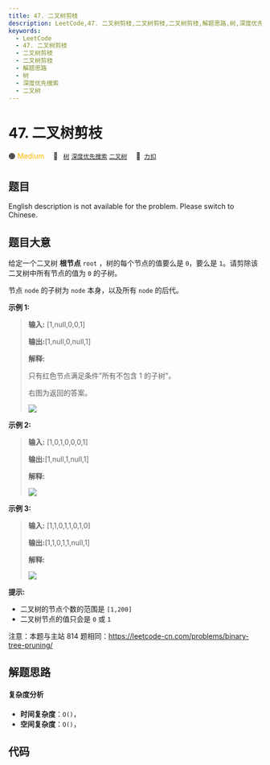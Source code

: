 ```yaml
---
title: 47. 二叉树剪枝
description: LeetCode,47. 二叉树剪枝,二叉树剪枝,二叉树剪枝,解题思路,树,深度优先搜索,二叉树
keywords:
  - LeetCode
  - 47. 二叉树剪枝
  - 二叉树剪枝
  - 二叉树剪枝
  - 解题思路
  - 树
  - 深度优先搜索
  - 二叉树
---
```


# 47. 二叉树剪枝

🟠 <font color=#ffb800>Medium</font>&emsp; 🔖&ensp; [`树`](/tag/tree.md) [`深度优先搜索`](/tag/depth-first-search.md) [`二叉树`](/tag/binary-tree.md)&emsp; 🔗&ensp;[`力扣`](https://leetcode.cn/problems/pOCWxh)

## 题目

English description is not available for the problem. Please switch to
Chinese.


## 题目大意

给定一个二叉树 **根节点**  `root` ，树的每个节点的值要么是 `0`，要么是 `1`。请剪除该二叉树中所有节点的值为 `0` 的子树。

节点 `node` 的子树为 `node` 本身，以及所有 `node` 的后代。



**示例 1:**

> 
> 
> 
> 
> 
> **输入:** [1,null,0,0,1]
> 
> **输出:**[1,null,0,null,1] 
> 
> **解释:** 
> 
> 只有红色节点满足条件"所有不包含 1 的子树"。
> 
> 右图为返回的答案。
> 
> 
> 
> ![](https://s3-lc-upload.s3.amazonaws.com/uploads/2018/04/06/1028_2.png)
> 
> 

**示例 2:**

> 
> 
> 
> 
> 
> **输入:** [1,0,1,0,0,0,1]
> 
> **输出:**[1,null,1,null,1]
> 
> **解释:** 
> 
> 
> 
> ![](https://s3-lc-upload.s3.amazonaws.com/uploads/2018/04/06/1028_1.png)
> 
> 

**示例 3:**

> 
> 
> 
> 
> 
> **输入:** [1,1,0,1,1,0,1,0]
> 
> **输出:**[1,1,0,1,1,null,1]
> 
> **解释:** 
> 
> 
> 
> ![](https://s3-lc-upload.s3.amazonaws.com/uploads/2018/04/05/1028.png)
> 
> 



**提示:**

  * 二叉树的节点个数的范围是 `[1,200]`
  * 二叉树节点的值只会是 `0` 或 `1`



注意：本题与主站 814 题相同：<https://leetcode-cn.com/problems/binary-tree-pruning/>


## 解题思路

#### 复杂度分析

- **时间复杂度**：`O()`，
- **空间复杂度**：`O()`，

## 代码

```javascript

```